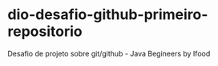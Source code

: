 # dio-desafio-github-primeiro-repositorio
Desafio de projeto sobre git/github - Java Begineers by Ifood
